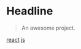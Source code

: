 # Headline

> An awesome project.

[react](read-note/深入浅出React和Redux/README.md)
[js](read-note/JavaScript高级程序设计（第4版）/README.md)